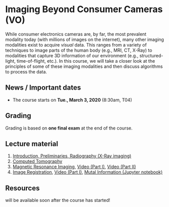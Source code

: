 # Imaging Beyond Consumer Cameras (VO)

While consumer electronics cameras are, by far, the most prevalent modality
today (with millions of images on the internet), many other imaging modalities
exist to acquire *visual* data. This ranges from a variety of techniques to
image parts of the human body (e.g., MRI, CT, X-Ray) to modalities that
capture 3D information of our environment (e.g., structured-light, time-of-flight,
etc.). In this course, we will take a closer look at the principles of some of
these imaging modalities and then discuss algorithms to process the data.

## News / Important dates

- The course starts on **Tue., March 3, 2020** (8:30am, T04)

## Grading

Grading is based on **one final exam** at the end of the course.

## Lecture material

1. [Introduction, Preliminaries, Radiography (X-Ray imaging)](slides_00.pdf)
2. [Computed Tomography](slides_01.pdf)
3. [Magnetic Resonance Imaging](slides_02.pdf), [Video (Part I)](https://drive.google.com/open?id=17Jh6LC0JjfTmQUNO_N3zQa50h8QqjiSM), [Video (Part II)](https://drive.google.com/open?id=1nEFHnnrK6r4HpAs4QfW_WCq4QqkJ5jwV)
4. [Image Registration](slides_03.pdf), [Video (Part I)](https://drive.google.com/open?id=1FHrAUVwD-PWkhh89gHg3QoVwQAw_IidS), [Mutal Information (Jupyter notebook)](material/MutalInformation.ipynb)

## Resources

will be available soon after the course has started!
